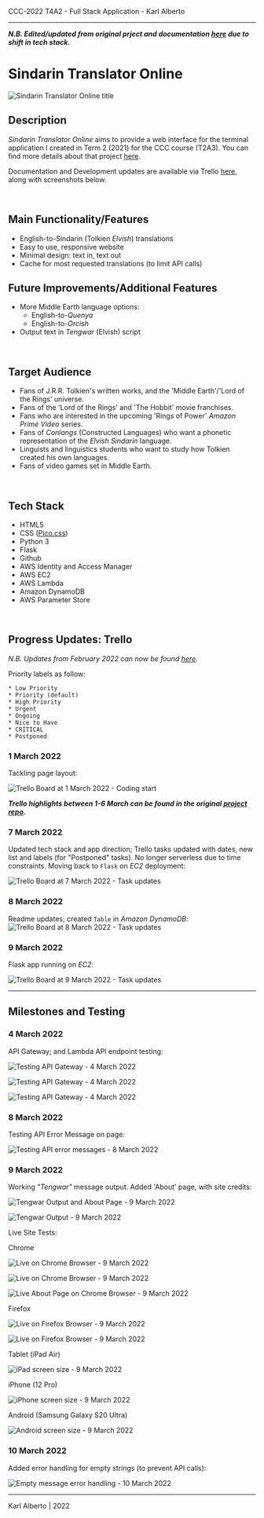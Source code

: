 CCC-2022 T4A2 - Full Stack Application - Karl Alberto

---

___N.B. Edited/updated from original prject and documentation [here](https://github.com/Kei-Eff/T4A2_Final) due to shift in tech stack.___

# Sindarin Translator Online

![Sindarin Translator Online title](./docs/img/sto_title.png)

## Description

_Sindarin Translator Online_ aims to provide a web interface for the terminal application I created in Term 2 (2021) for the CCC course (T2A3). You can find more details about that project [here](https://github.com/Kei-Eff/sindarin-translator-online).

Documentation and Development updates are available via Trello [here](https://trello.com/b/5FlPl44f/t4a2-sindarin-translator-online), along with screenshots below.

<br>


## Main Functionality/Features

* English-to-Sindarin (Tolkien _Elvish_) translations
* Easy to use, responsive website
* Minimal design: text in, text out
* Cache for most requested translations (to limit API calls)

## Future Improvements/Additional Features

* More Middle Earth language options:
    * English-to-_Quenya_
    * English-to-_Orcish_
* Output text in _Tengwar_ (Elvish) script

<br>


## Target Audience

* Fans of J.R.R. Tolkien's written works, and the 'Middle Earth'/'Lord of the Rings' universe.
* Fans of the 'Lord of the Rings' and 'The Hobbit' movie franchises.
* Fans who are interested in the upcoming 'Rings of Power' _Amazon Prime Video_ series.
* Fans of _Conlangs_ (Constructed Languages) who want a phonetic representation of the _Elvish Sindarin_ language.
* Linguists and linguistics students who want to study how Tolkien created his own languages.
* Fans of video games set in Middle Earth.

<br>


## Tech Stack

* HTML5
* CSS ([Pico.css](https://picocss.com/))
* Python 3
* Flask
* Github
* AWS Identity and Access Manager
* AWS EC2
* AWS Lambda
* Amazon DynamoDB
* AWS Parameter Store

<br>


## Progress Updates: Trello

_N.B. Updates from February 2022 can now be found [here](./docs/trello_updates_feb_2022.md)._

Priority labels as follow:

    * Low Priority
    * Priority (default)
    * High Priority
    * Urgent
    * Ongoing
    * Nice to Have
    * CRITICAL
    * Postponed

### 1 March 2022

Tackling page layout:

![Trello Board at 1 March 2022 - Coding start](./docs/img/trello/mar_2022/Trello_01.03.2022a.png)

___Trello highlights between 1-6 March can be found in the original [project repo](https://github.com/Kei-Eff/T4A2_Final).___

### 7 March 2022

Updated tech stack and app direction; Trello tasks updated with dates, new list and labels (for "Postponed" tasks). No longer serverless due to time constraints. Moving back to `Flask` on _EC2_ deployment:

![Trello Board at 7 March 2022 - Task updates](./docs/img/trello/mar_2022/Trello_07.03.2022a.png)

### 8 March 2022

Readme updates; created `Table` in _Amazon DynamoDB_:
![Trello Board at 8 March 2022 - Task updates](./docs/img/trello/mar_2022/Trello_08.03.2022a.png)

### 9 March 2022

Flask app running on _EC2_:

![Trello Board at 9 March 2022 - Task updates](./docs/img/trello/mar_2022/Trello_09.03.2022a.png)


---


## Milestones and Testing

### 4 March 2022

API Gateway; and Lambda API endpoint testing:

![Testing API Gateway - 4 March 2022](./docs/img/milestones/API_Gateway_Testing_04.03.2022a.png)

![Testing API Gateway - 4 March 2022](./docs/img/milestones/API_Gateway_Testing_04.03.2022b.png)

![Testing API Gateway - 4 March 2022](./docs/img/milestones/Lambda_Testing_04.03.2022a.png)

### 8 March 2022

Testing API Error Message on page:

![Testing API error messages - 8 March 2022](./docs/img/milestones/ErrorTesting_SindarinAPI_08.03.2022a.png)

### 9 March 2022

Working _"Tengwar"_ message output. Added 'About' page, with site credits:

![Tengwar Output and About Page - 9 March 2022](./docs/img/milestones/Added_About_Page_09.03.2022.png)

![Tengwar Output - 9 March 2022](./docs/img/milestones/TengwarFont_Working_09.03.2022.png)

Live Site Tests:

Chrome

![Live on Chrome Browser - 9 March 2022](./docs/img/milestones/LiveSiteTest_Chrome_09.03.2022a.png)

![Live on Chrome Browser - 9 March 2022](./docs/img/milestones/LiveSiteTest_Chrome_09.03.2022b.png)

![Live About Page on Chrome Browser - 9 March 2022](./docs/img/milestones/LiveSiteTest_AboutPage_09.03.2022a.png)

Firefox

![Live on Firefox Browser - 9 March 2022](./docs/img/milestones/LiveSiteTest_Firefox_09.03.2022a.png)

![Live on Firefox Browser - 9 March 2022](./docs/img/milestones/LiveSiteTest_Firefox_09.03.2022b.png)

Tablet (iPad Air)

![iPad screen size - 9 March 2022](./docs/img/milestones/LiveSiteTest_Tablet_09.03.2022a.png)

iPhone (12 Pro)

![iPhone screen size - 9 March 2022](./docs/img/milestones/LiveSiteTest_iPhone_09.03.2022a.png)

Android (Samsung Galaxy S20 Ultra)

![Android screen size - 9 March 2022](./docs/img/milestones/LiveSiteTest_Android_09.03.2022a.png)

### 10 March 2022

Added error handling for empty strings (to prevent API calls):

![Empty message error handling - 10 March 2022](./docs/img/milestones/EmptyMessageError_10.03.2022a.png)



---

Karl Alberto | 2022